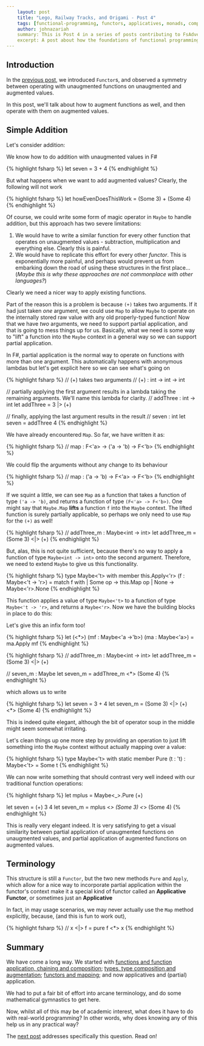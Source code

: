 ```yaml
---
    layout: post
    title: "Lego, Railway Tracks, and Origami - Post 4"
    tags: [functional-programming, functors, applicatives, monads, composition, F#]
    author: johnazariah
    summary: This is Post 4 in a series of posts contributing to FsAdvent 2019
    excerpt: A post about how the foundations of functional programming have neat effects on real-life programming
---
```



## Introduction
In the [previous post](lego-railway-tracks-origami-post-3.html), we introduced `Functor`s, and observed a symmetry between operating with unaugmented functions on unaugmented and augmented values.

In this post, we'll talk about how to augment functions as well, and then operate with them on augmented values.

## Simple Addition
Let's consider addition:

We know how to do addition with unaugmented values in F#

{% highlight fsharp %}
let seven = 3 + 4
{% endhighlight %}

But what happens when we want to add augmented values? Clearly, the following will not work

{% highlight fsharp %}
let howEvenDoesThisWork = (Some 3) + (Some 4)
{% endhighlight %}

Of course, we could write some form of magic operator in `Maybe` to handle addition, but this approach has two severe limitations:

1. We would have to write a similar function for every other function that operates on unaugmented values - subtraction, multiplication and everything else. Clearly this is painful.
1. We would have to replicate this effort for every other _functor_. This is exponentially more painful, and perhaps would prevent us from embarking down the road of using these structures in the first place... (_Maybe this is why these approaches are not commonplace with other languages?_) 

Clearly we need a nicer way to apply existing functions.

Part of the reason this is a problem is because `(+)` takes two arguments. If it had just taken _one_ argument, we could use `Map` to allow `Maybe` to operate on the internally stored raw value with any old properly-typed function! Now that we have _two_ arguments, we need to support partial application, and that is going to mess things up for us. Basically, what we need is some way to "lift" a function into the `Maybe` context in a general way so we can support partial application.

In F#, partial application is the normal way to operate on functions with more than one argument. This automatically happens with anonymous lambdas but let's get explicit here so we can see what's going on 

{% highlight fsharp %}
// (+) takes two arguments
// (+) : int -> int -> int

// partially applying the first argument results in a lambda taking the remaining arguments. We'll name this lambda for clarity.
// addThree : int -> int
let addThree = 3 |> (+) 

// finally, applying the last argument results in the result
// seven : int
let seven = addThree 4
{% endhighlight %}

We have already encountered `Map`. So far, we have written it as:

{% highlight fsharp %}
// map : F<'a> -> ('a -> 'b) -> F<'b>
{% endhighlight %}

We could flip the arguments without any change to its behaviour

{% highlight fsharp %}
// map : ('a -> 'b) -> F<'a> -> F<'b>
{% endhighlight %}

If we squint a little, we can see `Map` as a function that takes a function of type `('a -> 'b)`, and returns a function of type `(F<'a> -> F<'b>)`. One might say that `Maybe.Map` **lifts** a function `f` into the `Maybe` context. The lifted function is surely partially applicable, so perhaps we only need to use `Map` for the `(+)` as well!

{% highlight fsharp %}
// addThree_m : Maybe<int -> int>
let addThree_m = (Some 3) <|> (+)
{% endhighlight %}

But, alas, this is not quite sufficient, because there's no way to apply a function of type `Maybe<int -> int>` onto the second argument. Therefore, we need to extend `Maybe` to give us this functionality.

{% highlight fsharp %}
type Maybe<'t> with
    member this.Apply<'r> (f : Maybe<'t -> 'r>) =
        match f with
        | Some op -> this.Map op
        | None -> Maybe<'r>.None
{% endhighlight %}

This function applies a value of type `Maybe<'t>` to a function of type `Maybe<'t -> 'r>`, and returns a `Maybe<'r>`. Now we have the building blocks in place to do this:

Let's give this an infix form too!

{% highlight fsharp %}
let (<*>) (mf : Maybe<'a ->'b>) (ma : Maybe<'a>) = ma.Apply mf
{% endhighlight %}

{% highlight fsharp %}
// addThree_m : Maybe<int -> int>
let addThree_m = (Some 3) <|> (+)

// seven_m : Maybe<int>
let seven_m = addThree_m <*> (Some 4)
{% endhighlight %}

which allows us to write

{% highlight fsharp %}
let seven   =       3       +            4
let seven_m = (Some 3) <|> (+) <*> (Some 4)
{% endhighlight %}

This is indeed quite elegant, although the bit of operator soup in the middle might seem somewhat irritating. 

Let's clean things up one more step by providing an operation to just lift something into the `Maybe` context without actually mapping over a value:

{% highlight fsharp %}
type Maybe<'t> with
    static member Pure (t : 't) : Maybe<'t> =
        Some t
{% endhighlight %}

We can now write something that should contrast very well indeed with our traditional function operations:

{% highlight fsharp %}
let mplus = Maybe<_>.Pure (+)

let seven   =   (+)           3            4
let seven_m = mplus <*> (Some 3) <*> (Some 4)
{% endhighlight %}

This is really very elegant indeed. It is very satisfying to get a visual similarity between partial application of unaugmented functions on unaugmented values, and partial application of augmented functions on augmented values. 

## Terminology
This structure is still a `Functor`, but the two new methods `Pure` and `Apply`, which allow for a nice way to incorporate partial application within the functor's context make it a special kind of functor called an **Applicative Functor**, or sometimes just an **Applicative**

In fact, in may usage scenarios, we may never actually use the `Map` method explicitly, because, (and this is fun to work out), 

{% highlight fsharp %}
// x <|> f = pure f <*> x
{% endhighlight %}

## Summary
We have come a long way. We started with [functions and function application, chaining and composition](lego-railway-tracks-origami-post-1.html); [types, type composition and augmentation](lego-railway-tracks-origami-post-2.html); [functors and mapping](lego-railway-tracks-origami-post-3.html); and now applicatives and (partial) application.

We had to put a fair bit of effort into arcane terminology, and do some mathematical gymnastics to get here.

Now, whilst all of this may be of academic interest, what does it have to do with real-world programming? In other words, why does knowing any of this help us in any practical way?

The [next post](lego-railway-tracks-origami-post-5.html) addresses specifically this question. Read on!